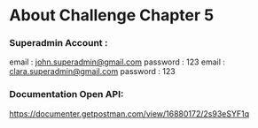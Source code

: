 # About Challenge Chapter 5

### Superadmin Account :
email : john.superadmin@gmail.com
password : 123
email : clara.superadmin@gmail.com
password : 123

### Documentation Open API:
https://documenter.getpostman.com/view/16880172/2s93eSYF1q